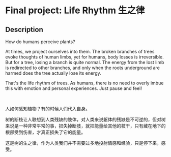 # Final project: Life Rhythm 生之律

## Description
How do humans perceive plants?

At times, we project ourselves into them. The broken branches of trees evoke thoughts of human limbs, yet for humans, body losses is irreversible. But for a tree, losing a branch is quite normal. The energy from the lost limb is redirected to other branches, and only when the roots underground are harmed does the tree actually lose its energy.

That's the life rhythm of trees. As humans, there is no need to overly imbue this with emotion and personal experiences. Just pause and feel!

<br/>

人如何感知植物？有的时候人们代入自身。

树的断枝让人联想到人类残缺的肢体，对人类来说躯体的残缺是不可逆的，但对树来说是一种非常平常的事，损失掉断肢，就把能量给其他的枝干，只有藏在地下的根部受到伤害，才真正损失了它的能量。

这是树的生之律，作为人类我们并不需要过多地投射情感和经验，只是停下来，感受。


